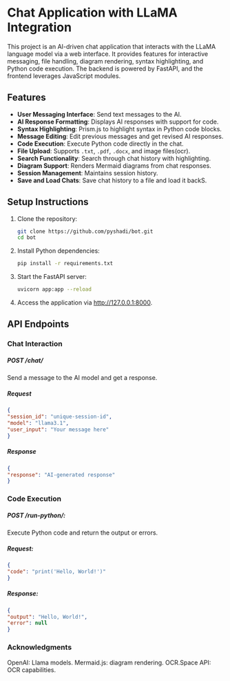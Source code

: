 # Chat Application with LLaMA Integration

This project is an AI-driven chat application that interacts with the LLaMA language model via a web interface. It provides features for interactive messaging, file handling, diagram rendering, syntax highlighting, and Python code execution. The backend is powered by FastAPI, and the frontend leverages JavaScript modules.


## Features

- **User Messaging Interface**: Send text messages to the AI.
- **AI Response Formatting**: Displays AI responses with support for code.
- **Syntax Highlighting**: Prism.js to highlight syntax in Python code blocks.
- **Message Editing**: Edit previous messages and get revised AI responses.
- **Code Execution**: Execute Python code directly in the chat.
- **File Upload**: Supports `.txt`, `.pdf`, `.docx`, and image files(ocr).
- **Search Functionality**: Search through chat history with highlighting.
- **Diagram Support**: Renders Mermaid diagrams from chat responses.
- **Session Management**: Maintains session history.
- **Save and Load Chats**: Save chat history to a file and load it backS.



## Setup Instructions


1. Clone the repository:
   ```bash
   git clone https://github.com/pyshadi/bot.git
   cd bot
   ```
2. Install Python dependencies:
   ```bash
   pip install -r requirements.txt
   ```

3. Start the FastAPI server:
   ```bash
   uvicorn app:app --reload
   ```
4. Access the application via http://127.0.0.1:8000.


## API Endpoints

### Chat Interaction
##### POST /chat/
Send a message to the AI model and get a response.

##### Request
   ```json
{
  "session_id": "unique-session-id",
  "model": "llama3.1",
  "user_input": "Your message here"
}
```

##### Response
   ```json
{
  "response": "AI-generated response"
}
   ```


### Code Execution
##### POST /run-python/: 
Execute Python code and return the output or errors.

##### Request:

   ```json
{
  "code": "print('Hello, World!')"
}
   ```
##### Response:

   ```json
{
  "output": "Hello, World!",
  "error": null
}
   ```


### Acknowledgments
OpenAI: Llama models.
Mermaid.js: diagram rendering.
OCR.Space API: OCR capabilities.
